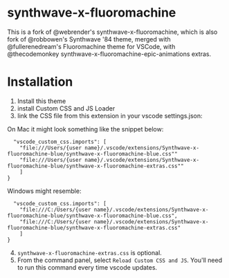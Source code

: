 # synthwave-x-fluoromachine
This is a fork of @webrender's synthwave-x-fluoromachine, which is also fork of @robbowen's Synthwave '84 theme, merged with @fullerenedream's Fluoromachine theme for VSCode, with @thecodemonkey synthwave-x-fluoromachine-epic-animations extras.

# Installation
1. Install this theme
2. install Custom CSS and JS Loader
3. link the CSS file from this extension in your vscode settings.json:

On Mac it might look something like the snippet below:

```{
  "vscode_custom_css.imports": [
    "file:///Users/{user name}/.vscode/extensions/Synthwave-x-fluoromachine-blue/synthwave-x-fluoromachine-blue.css""
    "file:///Users/{user name}/.vscode/extensions/Synthwave-x-fluoromachine-blue/synthwave-x-fluoromachine-extras.css""
    ]
}
```

Windows might resemble:

```{
  "vscode_custom_css.imports": [
    "file:///C:/Users/{user name}/.vscode/extensions/Synthwave-x-fluoromachine-blue/synthwave-x-fluoromachine-blue.css",
    "file:///C:/Users/{user name}/.vscode/extensions/Synthwave-x-fluoromachine-blue/synthwave-x-fluoromachine-extras.css"
    ]
}
```
4. `synthwave-x-fluoromachine-extras.css` is optional.
5. From the command panel, select `Reload Custom CSS and JS`. You'll need to run this command every time vscode updates.
